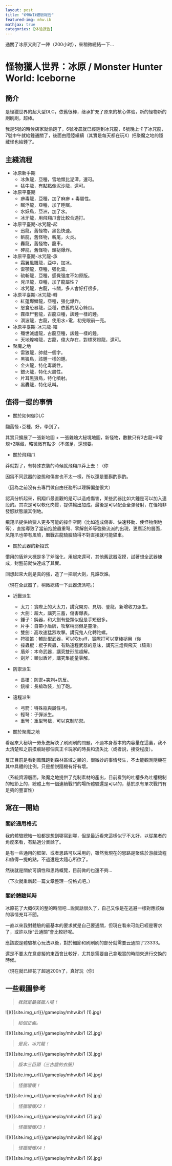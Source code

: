 ```yaml
---
layout: post
title: "《MHWI》體驗報告"
featured-img: mhw.ib
mathjax: true
categories: [体验报告]
---
```


通關了冰原又刷了一陣（200小时），來稍微總結一下...

<!--more-->


# 怪物獵人世界：冰原 / Monster Hunter World: Iceborne


## 簡介

是怪獵世界的超大型DLC，依舊很棒，继承扩充了原来的核心体验，新的怪物新的刷刷刷，超棒。

我是5號的時候店家就偷跑了，6號凌晨就已經錘到冰咒龍，6號晚上卡了冰咒龍，7號中午就給錘通關了，後面由陸陸續續（其實是每天都在玩X）把聚魔之地的隱藏怪也給錘了。


## 主綫流程

+ 冰原新手期
  + 冰魚龍，亞種，雪地類比泥潭，還可。
  + 猛牛龍，有點點像泥沙龍，還可。
+ 冰原平臺期
  + 痹毒龍，亞種，加了麻痹 + 毒屬性。
  + 眠浮龍，亞種，加了睡眠。
  + 水妖鳥，亞洲，加了水。
  + 冰牙龍，用飛翔爪會比較合適打。
+ 冰原平臺期-冰咒龍-起
  + 迅龍，舊怪物，黑色快速。
  + 斬龍，舊怪物，斬尾，火炎。
  + 轟龍，舊怪物，龍車。
  + 碎龍，舊怪物，頭槌爆炸。
+ 冰原平臺期-冰咒龍-承
  + 霜翼風飄龍，亞中，加冰。
  + 雷顎龍，亞種，强化雷。
  + 硫斬龍，亞種，感覺强度不如原版。
  + 兇爪龍，亞種，加了龍屬性？
  + 冰咒龍，古龍，卡關，多人會好打很多。
+ 冰原平臺期-冰咒龍-轉
  + 紅蓮爆鱗龍，亞種，强化爆炸。
  + 怒食恐暴龍，亞種，依舊的惡心絲瓜。
  + 霧瘴尸套龍，古龍亞種，該錘一樣的錘。
  + 溟波龍，古龍，使用水+電，初見眼前一亮。
+ 冰原平臺期-冰咒龍-結
  + 殲世滅燼龍，古龍亞種，該錘一樣的錘。
  + 天地煌啼龍，古龍，偉大存在，對標冥燈龍，還可。
+ 聚魔之地
  + 雷狼龍，帥就一個字。
  + 黑狼鳥，該錘一樣的錘。
  + 金火龍，特化毒屬性。
  + 銀火龍，特化火屬性。
  + 片耳黑狼鳥，特化噴射。
  + 黑轟龍，特化吼叫。


## 值得一提的事情

+ 關於如何做DLC

翻舊怪+亞種，好，學到了。

其實只擴展了一張新地圖 + 一張雜燴大秘境地圖，新怪物，數數只有3古龍+6常規+2隱藏，略微微有點少（不滿足，還想要。

+ 關於飛翔爪

莽就對了，有特殊衣裝的時候就飛翔爪莽上去！（你

因爲不同武器的姿態和傷害也不太一樣，所以還是要斟酌斟酌。

（因為之前沒有去專門做自由任務所以理解偏差很大）

認真分析起來，飛翔爪最直觀的是可以造成傷害，某些武器比如大錘是可以加入連段的。其次是可以軟化肉質，提供輸出加成。最後是可以配合全彈發射，在怪物非發怒狀態讓其倒地。

飛翔爪提供給獵人更多可能的操作空間（比如造成傷害、快速移動、使怪物倒地等），直接導致了當前抱臉蟲重弩、零解劍斧等強勢流派的出現，更廣泛的層面，凤翔爪也帶有風險，曆戰古龍騎臉騎得不對直接就可能貓車。


+ 關於武器的新招式

慣用的盾斧大概是多了斧强化，用起來還可，其他舊武器沒摸，試著想全武器練成，封盤前就快達成了其實。

回想起來大劍是真的強，造了一把眠大劍，見誰砍誰。

（現在全武器了，稍微總結一下武器流派吧。）

+ 近戰派生
  + 太刀：實際上的大太刀，講究開刃、見切、登龍，新增收刀派生。
  + 大劍：超大，講究三蓄，傷害爆表。
  + 錘子：鈍器，和大劍有些類似但是手短很多。
  + 片手：自帶小盾牌，攻擊稍弱但是靈活。
  + 雙劍：高攻速猛烈攻擊。講究鬼人化轉陀螺。
  + 狩獵笛：輔助型武器，可以吹buff，實際打可以當棒槌用（你
  + 操蟲棍：棍子與蟲，有點遠程武器的意味，講究三燈與飛天（騎乘）
  + 盾斧：本命武器，講究雙形態超解。
  + 劍斧：類似盾斧，講究集能量零解。
+ 防禦派生
  + 長槍：防禦+突刺+防反。
  + 銃槍：長槍改裝，加了砲。
+ 遠程派生
  + 弓箭：特殊瓶與屬性弓。
  + 輕弩：子彈派生。
  + 重弩：重型弩槍，可以克制防禦。

+ 關於聚魔之地

看起來大秘境一勞永逸解決了刷刷刷的問題，不過本身基本的内容量在這裏，我不太清楚和之前摸痕跡那個真正卡玩家的時長和流失比（或者説，接受程度）。

反正目前是看到風飄跑到森林區域之類的，很微妙的事情發生，不太能觀測隨機在其中具體的比例，只是想説隨機有好有壞。

（系統資源層面，聚魔之地提供了克制素材的產出，目前看到的吐槽多為吐槽機制的細節上的，總體上有一個連續戰鬥的場所體驗還是可以的，基於原有單次戰鬥有足夠的豐富性）


## 寫在一開始


### 關於通用格式

我的體驗總結一般都是想到哪寫到哪，但是最近看來這樣似乎不太好，以從業者的角度來看，有點過分業餘了。

是有一些通用的框架、或者思路可以采用的，雖然我現在的思路是聚焦於游戲流程和值得一提的點，不過還是太隨心所欲了。

然後就是關於可讀性和思路概覽，目前做的也還不夠...

（下次就重新起一篇文章整理一份格式吧。）


### 關於體驗耗時

冰原花了大概6天的整的時間吧...説實話很久了，自己又像是在逃避一樣對應該做的事情充耳不聞。

一直以來我對體驗的最基本的要求就是自己要通關，但現在看來可能已經是奢求了，或許以後“云通關”會比較好呢。

應該説是體驗核心玩法以後，對於細節和刷刷刷的部分就需要云通關了23333。

還是不要太在意虛擬的東西會比較好，尤其是需要自己拿現實的時間來進行交換的時候。

（現在就已經花了超過200h了，真好玩（你）


## 一些截圖參考


> *我就是最强獵人噠！*

![]({{site.img_url}}/gameplay/mhw.ib/1 (1).jpg)

> *給個正面。*

![]({{site.img_url}}/gameplay/mhw.ib/1 (2).jpg)

> *是我，冰咒龍！*

![]({{site.img_url}}/gameplay/mhw.ib/1 (3).jpg)

> *版本三巨頭（三古龍的衣服）*

![]({{site.img_url}}/gameplay/mhw.ib/1 (4).jpg)

> *怪獵暖暖！*

![]({{site.img_url}}/gameplay/mhw.ib/1 (5).jpg)

> *怪獵暖暖X2！*

![]({{site.img_url}}/gameplay/mhw.ib/1 (7).jpg)

> *怪獵暖暖X3！*

![]({{site.img_url}}/gameplay/mhw.ib/1 (8).jpg)

> *怪獵暖暖X4！*

![]({{site.img_url}}/gameplay/mhw.ib/1 (9).jpg)


